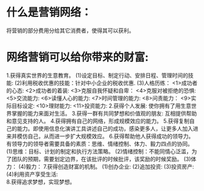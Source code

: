 # 什么是营销网络：
   将营销的部分费用分给其它消费者，使得其可以获利。
# 网络营销可以给你带来的财富:
   1.获得真实世界的生意教育。
      (1)设定目标、制定行动、安排日程、管理时间的技能:
      (2)利用税收优惠的技能：针对中小企业的税收优惠.
      (3)人格历练：
         <1>成功者的心态:
         <2>成功者的着装:
         <3>克服自我怀疑和自卑：
         <4>克服对被拒绝的恐惧:
         <5>交流能力:
         <6>读懂人心的能力:
         <7>时间管理的能力:
         <8>问责能力：
         <9>实际目标设定:
         <10>理财能力:
         <11>投资能力:
   2.获得个人发展: 使你拥有了用生意世界掌握的能力来面对生活。
   3.获得一群有共同梦想和价值观的朋友: 互相提供帮助和意见支持的人。
   4.获得拥有自己的网络，形成规模效应的能力。
   5.获得复制自己的能力。即使用信息化演讲工具讲述自己的成功，感染更多人，让更多人加入进来并模仿自己，从而进一步扩大规模效应。
   6.获得帮助他人获得成功的领导力。有领导力的领导者需要具备的素质：思维、情绪控制、体力、毅力四点的协同。
   (1)思维：目标、计划的制定和执行方法策略。
   (2)情绪控制：不能同情心泛滥，为了团队的预期，需要划定边界，在该批评的时候批评，该奖励的时候奖励。
   (3)体力：
   (4)毅力：
   7.获得创造财富的机制。
   (1)创办企业:
   (2)追加投资:
   (3)投资房产:
   (4)利用资产享受生活:    
   8.获得追求梦想，实现梦想。  


